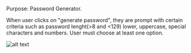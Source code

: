 Purpose: Password Generator.

When user clicks on "generate password", they are prompt with certain criteria such as password lenght(>8 and <129)
lower, uppercase, special characters and numbers.
User must choose at least one option.

![alt text](https://github.com/geicibarham/friendly-parakeet-/blob/main/Develop/assets/Screenshot%20(19).png)
